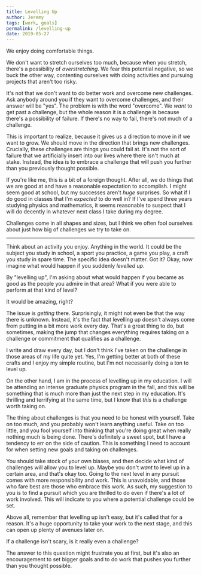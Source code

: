 ```yaml
---
title: Levelling Up
author: Jeremy
tags: [work, goals]
permalink: /levelling-up
date: 2019-05-27
---
```


We enjoy doing comfortable things.

We don't want to stretch ourselves too much, because when you stretch, there's a possibility of *overstretching*. We fear this potential negative, so we buck the other way, contenting ourselves with doing activities and pursuing projects that aren't too risky.

It's not that we don't want to do better work and overcome new challenges. Ask anybody around you if they want to overcome challenges, and their answer will be "yes". The problem is with the word "overcome". We *want* to get past a challenge, but the whole reason it is a challenge is because there's a possibility of failure. If there's no way to fail, there's not much of a challenge.

This is important to realize, because it gives us a direction to move in if we want to grow. We should move in the direction that brings new challenges. Crucially, these challenges are things you could fail at. It's not the sort of failure that we artificially insert into our lives where there isn't much at stake. Instead, the idea is to embrace a challenge that will push you further than you previously thought possible.

If you're like me, this is a bit of a foreign thought. After all, we do things that we are good at and have a reasonable expectation to accomplish. I might seem good at school, but my successes aren't *huge* surprises. So what if I do good in classes that I'm *expected* to do well in? If I've spend three years studying physics and mathematics, it seems reasonable to suspect that I will do decently in whatever next class I take during my degree.

Challenges come in all shapes and sizes, but I think we often fool ourselves about just how big of challenges we try to take on.

---

Think about an activity you enjoy. Anything in the world. It could be the subject you study in school, a sport you practice, a game you play, a craft you study in spare time. The specific idea doesn't matter. Got it? Okay, now imagine what would happen if you suddenly *levelled up*.

By "levelling up", I'm asking about what would happen if you became as good as the people you admire in that area? What if you were able to perform at that kind of level?

It would be amazing, right?

The issue is *getting* there. Surprisingly, it might not even be that the way there is unknown. Instead, it's the fact that levelling up doesn't always come from putting in a bit more work every day. That's a great thing to do, but sometimes, making the jump that changes everything requires taking on a challenge or commitment that qualifies as a challenge.

I write and draw every day, but I don't think I've taken on the challenge in those areas of my life quite yet. Yes, I'm getting better at both of these crafts and I enjoy my simple routine, but I'm not necessarily doing a ton to level up.

On the other hand, I am in the process of levelling up in my education. I will be attending an intense graduate physics program in the fall, and this will be something that is much more than just the next step in my education. It's thrilling and terrifying at the same time, but I know that *this* is a challenge worth taking on.

The thing about challenges is that you need to be honest with yourself. Take on too much, and you probably won't learn anything useful. Take on too little, and you fool yourself into thinking that you're doing great when really nothing much is being done. There's definitely a sweet spot, but I have a tendency to err on the side of caution. This is something I need to account for when setting new goals and taking on challenges.

You should take stock of your own biases, and then decide what kind of challenges will allow you to level up. Maybe you don't *want* to level up in a certain area, and that's okay too. Going to the next level in any pursuit comes with more responsibility and work. This is unavoidable, and those who fare best are those who embrace this work. As such, my suggestion to you is to find a pursuit which you are thrilled to do even if there's a lot of work involved. This will indicate to you where a potential challenge could be set.

Above all, remember that levelling up isn't easy, but it's called that for a reason. It's a huge opportunity to take your work to the next stage, and this can open up plenty of avenues later on.

If a challenge isn't scary, is it really even a challenge?

The answer to this question might frustrate you at first, but it's also an encouragement to set bigger goals and to do work that pushes you further than you thought possible.
